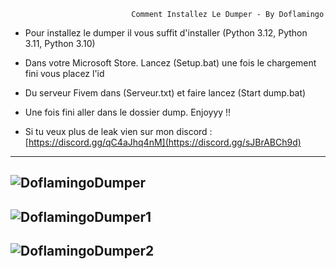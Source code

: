                                Comment Installez Le Dumper - By Doflamingo
              
- Pour installez le dumper il vous suffit d'installer (Python 3.12, Python 3.11, Python 3.10)
- Dans votre Microsoft Store. Lancez (Setup.bat) une fois le chargement fini vous placez l'id
- Du serveur Fivem dans (Serveur.txt) et faire lancez (Start dump.bat)
- Une fois fini aller dans le dossier dump. Enjoyyy !!

- Si tu veux plus de leak vien sur mon discord : [https://discord.gg/qC4aJhq4nM](https://discord.gg/sJBrABCh9d)

---------------------------------------------------------------------------------------------------

![DoflamingoDumper](https://github.com/Ke4zun/Dumper-Fivem-Database/assets/161983037/896ba710-d521-436d-8dc9-e240054113f7)
---------------------------------------------------------------------------------------------------
![DoflamingoDumper1](https://github.com/Ke4zun/Dumper-Fivem-Database/assets/161983037/e6fa5979-d058-42f2-82d5-e910a4904795)
---------------------------------------------------------------------------------------------------
![DoflamingoDumper2](https://github.com/Ke4zun/Dumper-Fivem-Database/assets/161983037/a08c6a6f-7bba-4c7c-ad73-80cbc7472271)
---------------------------------------------------------------------------------------------------


